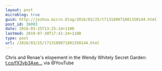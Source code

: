 ```yaml
---
layout: post
microblog: true
guid: http://joshua.micro.blog/2016/03/25/t713189971801350144.html
post_id: 36003
date: 2016-03-25T13:25:14+1100
lastmod: 2019-07-30T17:41:24+1100
type: post
url: /2016/03/25/t713189971801350144.html
---
```

Chris and Renae's elopement in the Wendy Whitely Secret Garden: [t.co/fX3yb3Axe...](https://t.co/fX3yb3Axeh) via @YouTube
